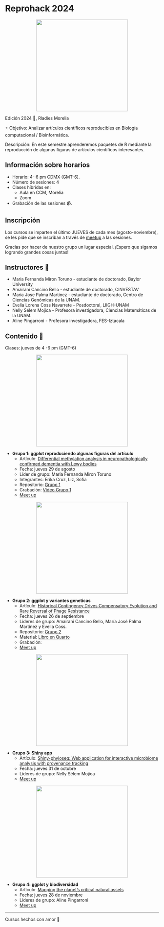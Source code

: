 # Reprohack 2024

<p align="center">
<img src='Flyers/CARTEL-R-SEM-2024%20(1).jpg' width='300'>
</p>

Edición 2024 💜, Rladies Morelia

⭐ Objetivo: Analizar artículos científicos reproducibles en Biología computacional / Bioinformática.

Descripción: En este semestre aprenderemos paquetes de R mediante la reproducción de algunas figuras de artículos científicos interesantes.

## Información sobre horarios

- Horario: 4- 6 pm CDMX (GMT-6).
- Número de sesiones: 4
- Clases híbridas en:
  -  Aula en CCM, Morelia
  -  Zoom
- Grabación de las sesiones 📹.

## Inscripción

Los cursos se imparten el último JUEVES de cada mes (agosto-noviembre), se les pide que se inscriban a través de [meetup](https://www.meetup.com/es-ES/rladies-morelia/) a las sesiones.

Gracias por hacer de nuestro grupo un lugar especial. ¡Espero que sigamos logrando grandes cosas juntas!

## Instructores 👾

- Maria Fernanda Miron Toruno - estudiante de doctorado, Baylor University
- Amairani Cancino Bello - estudiante de doctorado, CINVESTAV
- Maria Jose Palma Martinez - estudiante de doctorado, Centro de Ciencias Genómicas de la UNAM.
- Evelia Lorena Coss Navarrete - Posdoctoral, LIIGH-UNAM
- Nelly Sélem Mojica - Profesora investigadora, Ciencias Matemáticas de la UNAM.
- Aline Pingarroni - Profesora investigadora, FES-Iztacala

## Contenido 📌

Clases: jueves de 4 -6 pm (GMT-6)

<p align="center">
<img src='Flyers/SESION-1.jpg' width='300'>
</p>

- **Grupo 1: ggplot reproduciendo algunas figuras del artículo**
  * Artículo: [Differential methylation analysis in neuropathologically confirmed dementia with Lewy bodies](https://www.nature.com/articles/s42003-023-05725-x )
  * Fecha: jueves 29 de agosto
  * Líder de grupo: Maria Fernanda Miron Toruno
  * Integrantes: Erika Cruz, Liz, Sofia
  * Repositorio: [Grupo 1](https://github.com/R-Ladies-Morelia/Reprohack2024/tree/main/Grupo1)
  * Grabación: [Video Grupo 1](https://drive.google.com/file/d/1Cf01kp7e59tj1A7_HwNkBQgitBEj26P6/view?usp=sharing)
  * [Meet up](https://www.meetup.com/rladies-morelia/events/302577360/?utm_medium=referral&utm_campaign=share-btn_savedevents_share_modal&utm_source=link)

<p align="center">
<img src='Flyers/SESION-2 (2).jpg' width='300'>
</p>

- **Grupo 2: ggplot y variantes geneticas**
  * Artículo: [Historical Contingency Drives Compensatory Evolution and Rare Reversal of Phage Resistance](https://academic.oup.com/mbe/article/39/9/msac182/6673247?login=false#371728839)
  * Fecha: jueves 26 de septiembre
  * Líderes de grupo: Amairani Cancino Bello, María José Palma Martínez y Evelia Coss.
  * Repositorio: [Grupo 2](https://github.com/R-Ladies-Morelia/Reprohack2024/tree/main/Grupo2)
  * Material: [Libro en Quarto](https://r-ladies-morelia.github.io/Reprohack2024/Grupo2/docs/index.html)
  * Grabación: 
  * [Meet up](https://www.meetup.com/rladies-morelia/events/302577407/?utm_medium=referral&utm_campaign=share-btn_savedevents_share_modal&utm_source=link)

<p align="center">
<img src='Flyers/SESION-3.jpg' width='300'>
</p>

- **Grupo 3: Shiny app**
  * Artículo: [Shiny-phyloseq: Web application for interactive microbiome analysis with provenance tracking](https://www.ncbi.nlm.nih.gov/pmc/articles/PMC4287943/)
  * Fecha: jueves 31 de octubre
  * Líderes de grupo: Nelly Sélem Mojica
  * [Meet up](https://www.meetup.com/rladies-morelia/events/302577493/?utm_medium=referral&utm_campaign=share-btn_savedevents_share_modal&utm_source=link)

<p align="center">
<img src='Flyers/SESION-4 (1).jpg' width='300'>
</p>

- **Grupo 4: ggplot y biodiversidad**
  * Artículo: [Mapping the planet’s critical natural assets](https://www.nature.com/articles/s41559-022-01934-5)
  * Fecha: jueves 28 de noviembre
  * Líderes de grupo: Aline Pingarroni
  * [Meet up](https://www.meetup.com/rladies-morelia/events/302618901/?utm_medium=referral&utm_campaign=share-btn_savedevents_share_modal&utm_source=link)

-----------------------------
Cursos hechos con amor 💜
